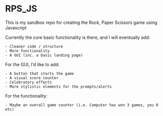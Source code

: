 # RPS_JS

This is my sandbox repo for creating the Rock, Paper Scissors game using Javascript

Currently the core basic functionality is there, and I will eventually add:

    - Cleaner code / structure
    - More functionality
    - A GUI (inc. a basic landing page)

For the GUI, I'd like to add:

    - A button that starts the game
    - A visual score counter
    - Celebratory effects
    - More stylistic elements for the prompts/alerts

For the functionality: 

    - Maybe an overall game counter (i.e. Computer has won 3 games, you 0 etc)
    
    